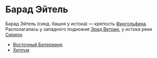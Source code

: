 # Барад Эйтель

Барад Эйтель (синд. башня у истока) — крепость
[Фингольфина](Личности/Фингольфин.md). Располагалась у западного подножия
[Эред Ветрин](Эред%20Ветрин.md), у истока реки [Сирион](Реки/Сирион.md).


*   [Восточный Белерианд](Восточный%20Белерианд.md)
*   [Хитлум](Хитлум.md)
